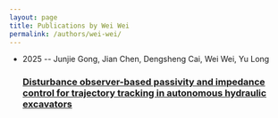 ```yaml
---
layout: page
title: Publications by Wei Wei
permalink: /authors/wei-wei/
---
```


<ul class="post-list">
<li><span class='post-meta'>2025 -- Junjie Gong, Jian Chen, Dengsheng Cai, Wei Wei, Yu Long</span><h3><a class='post-link' href='../../disturbance-observer-based-passivity-and-impedance-control-for-trajectory-tracking-in-autonomous-hydraulic-excavators'>Disturbance observer-based passivity and impedance control for trajectory tracking in autonomous hydraulic excavators</a></h3></li>

</ul>
